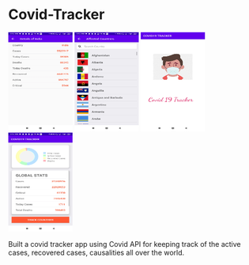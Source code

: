 # Covid-Tracker
<img src ="1.jpg" width="130" height="200" /> <img src ="2.jpg" width="130" height="200" /> <img src ="3.jpg" width="130" height="200" /> <img src ="4.jpg" width="130" height="200" /> 

Built a covid tracker app using Covid API for keeping track of the active cases, recovered cases, causalities all over the world.
